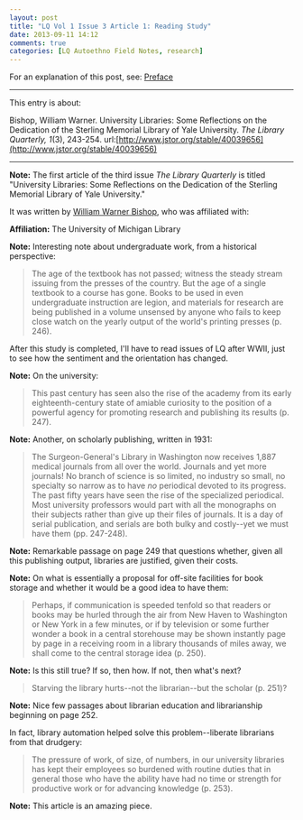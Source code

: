 ```yaml
---
layout: post
title: "LQ Vol 1 Issue 3 Article 1: Reading Study"
date: 2013-09-11 14:12
comments: true
categories: [LQ Autoethno Field Notes, research]
---
```


For an explanation of this post, see:
[Preface](/blog/2013/08/14/lq-autoethnography-research-journal-preface/)

---

This entry is about:

Bishop, William Warner. University Libraries: Some Reflections on
the Dedication of the Sterling Memorial Library of Yale
University. *The Library Quarterly, 1*(3), 243-254.
url:[http://www.jstor.org/stable/40039656](http://www.jstor.org/stable/40039656)

---

**Note:** The first article of the third issue *The Library
Quarterly* is titled "University Libraries: Some Reflections on
the Dedication of the Sterling Memorial Library of Yale
University."

It was written by [William Warner
Bishop](http://bentley.umich.edu/research/guides/libarch/bishop.php),
who was affiliated with:

**Affiliation:** The University of Michigan Library

**Note:** Interesting note about undergraduate work, from a
historical perspective:

> The age of the textbook has not passed; witness the steady
> stream issuing from the presses of the country. But the age of a
> single textbook to a course has gone. Books to be used in even
> undergraduate instruction are legion, and materials for research
> are being published in a volume unsensed by anyone who fails to
> keep close watch on the yearly output of the world's printing
> presses (p. 246).

After this study is completed, I'll have to read issues of LQ
after WWII, just to see how the sentiment and the orientation has
changed.

**Note:** On the university:

> This past century has seen also the rise of the academy from its
> early eighteenth-century state of amiable curiosity to the
> position of a powerful agency for promoting research and
> publishing its results (p. 247).

**Note:** Another, on scholarly publishing, written in 1931:

> The Surgeon-General's Library in Washington now receives 1,887
> medical journals from all over the world. Journals and yet more
> journals! No branch of science is so limited, no industry so
> small, no specialty so narrow as to have *no* periodical devoted
> to its progress. The past fifty years have seen the rise of the
> specialized periodical. Most university professors would part
> with all the monographs on their subjects rather than give up
> their files of journals. It is a day of serial publication, and
> serials are both bulky and costly--yet we must have them (pp.
> 247-248).

**Note:** Remarkable passage on page 249 that questions whether,
given all this publishing output, libraries are justified, given
their costs.

**Note:** On what is essentially a proposal for off-site
facilities for book storage and whether it would be a good idea to
have them:

> Perhaps, if communication is speeded tenfold so that readers or
> books may be hurled through the air from New Haven to Washington
> or New York in a few minutes, or if by television or some
> further wonder a book in a central storehouse may be shown
> instantly page by page in a receiving room in a library
> thousands of miles away, we shall come to the central storage
> idea (p. 250).

**Note:** Is this still true? If so, then how. If not, then what's
next?

> Starving the library hurts--not the librarian--but the scholar
> (p. 251)?

**Note:** Nice few passages about librarian education and
librarianship beginning on page 252.

In fact, library automation helped solve this problem--liberate
librarians from that drudgery:

> The pressure of work, of size, of numbers, in our university
> libraries has kept their employees so burdened with routine
> duties that in general those who have the ability have had no
> time or strength for productive work or for advancing knowledge
> (p. 253).

**Note:** This article is an amazing piece.
